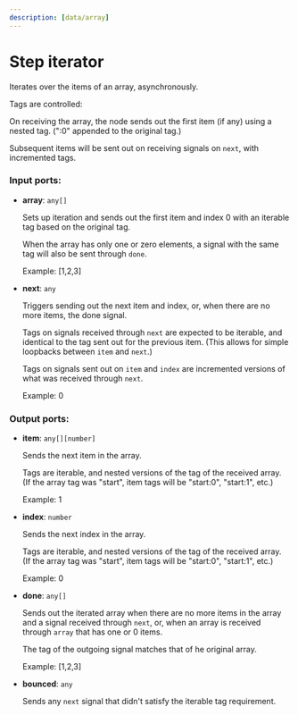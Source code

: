 ```yaml
---
description: [data/array]
---
```


# Step iterator

Iterates over the items of an array, asynchronously.

Tags are controlled:

On receiving the array, the node sends out the first item (if any) using a nested tag. (":0" appended to the original tag.)

Subsequent items will be sent out on receiving signals on `next`, with incremented tags.

### Input ports:

* __array__: `any[]`

    Sets up iteration and sends out the first item and index 0 with an iterable tag based on the original tag.
    
    When the array has only one or zero elements, a signal with the same tag will also be sent through `done`.
    
    Example:
    [1,2,3]


* __next__: `any`

    Triggers sending out the next item and index, or, when there are no more items, the done signal.
    
    Tags on signals received through `next` are expected to be iterable, and identical to the tag sent out for the previous item. (This allows for simple loopbacks between `item` and `next`.)
    
    Tags on signals sent out on `item` and `index` are incremented versions of what was received through `next`.
    
    Example:
    0

### Output ports:

* __item__: `any[][number]`

    Sends the next item in the array.
    
    Tags are iterable, and nested versions of the tag of the received array. (If the array tag was "start", item tags will be "start:0", "start:1", etc.)
    
    Example:
    1


* __index__: `number`

    Sends the next index in the array.
    
    Tags are iterable, and nested versions of the tag of the received array. (If the array tag was "start", item tags will be "start:0", "start:1", etc.)
    
    Example:
    0


* __done__: `any[]`

    Sends out the iterated array when there are no more items in the array and a signal received through `next`, or, when an array is received through `array` that has one or 0 items.
    
    The tag of the outgoing signal matches that of he original array.
    
    Example:
    [1,2,3]


* __bounced__: `any`

    Sends any `next` signal that didn't satisfy the iterable tag requirement.
    

